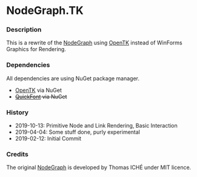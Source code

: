 # NodeGraph.TK

### Description
This is a rewrite of the [NodeGraph](https://github.com/peeweek/NodeGraph) using [OpenTK](https://github.com/opentk/opentk) instead of WinForms Graphics for Rendering.

### Dependencies

All dependencies are using NuGet package manager.

* [OpenTK](https://github.com/opentk/opentk) via NuGet
* ~~[QuickFont](https://github.com/opcon/QuickFont) via NuGet~~

### History

* 2019-10-13: Primitive Node and Link Rendering, Basic Interaction
* 2019-04-04: Some stuff done, purly experimental
* 2019-02-12: Initial Commit

### Credits

The original [NodeGraph](https://github.com/peeweek/NodeGraph) is developed by Thomas ICHÉ under MIT licence.
